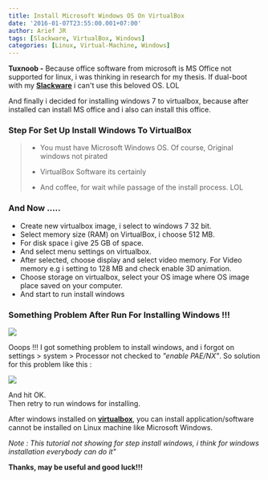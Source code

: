 ```yaml
---
title: Install Microsoft Windows OS On VirtualBox
date: '2016-01-07T23:55:00.001+07:00'
author: Arief JR
tags: [Slackware, VirtualBox, Windows]
categories: [Linux, Virtual-Machine, Windows]
---
```


**Tuxnoob -** Because office software from microsoft is MS Office not supported for linux, i was thinking in research for my thesis. If dual-boot with my [**Slackware**](https://tuxnoob.com/tags/Slackware) i can't use this beloved OS. LOL  

And finally i decided for installing windows 7 to virtualbox, because after installed can install MS office and i also can install this office.  

### Step For Set Up Install Windows To VirtualBox

>   
>   
>   
>   
>   
> * You must have Microsoft Windows OS. Of course, Original windows not pirated 
>   
>   
>   
> * VirtualBox Software its certainly 
>   
>   
>   
> * And coffee, for wait while passage of the install process. LOL

### And Now .....

* Create new virtualbox image, i select to windows 7 32 bit.
* Select memory size (RAM) on VirtualBox, i choose 512 MB.
* For disk space i give 25 GB of space.
* And select menu settings on virtualbox.
* After selected, choose display and select video memory. For Video memory e.g i setting to 128 MB and check enable 3D animation.
* Choose storage on virtualbox, select your OS image where OS image place saved on your computer.
* And start to run install windows

### Something Problem After Run For Installing Windows !!!

[![](https://2.bp.blogspot.com/-XwV2sN4_RoE/Vo6VqDL_y2I/AAAAAAAACok/9hiPpoq9UCY/s400/Screenshot_20160107_233847.png)](https://2.bp.blogspot.com/-XwV2sN4_RoE/Vo6VqDL_y2I/AAAAAAAACok/9hiPpoq9UCY/s1600/Screenshot_20160107_233847.png)

Ooops !!! I got something problem to install windows, and i forgot on settings > system > Processor not checked to _"enable PAE/NX"_. So solution for this problem like this :  

[![](https://1.bp.blogspot.com/-LnQ3Y-5k03s/Vo6W0wToMVI/AAAAAAAACow/XsOlR0SdPrY/s400/Screenshot_20160107_234410.png)](https://1.bp.blogspot.com/-LnQ3Y-5k03s/Vo6W0wToMVI/AAAAAAAACow/XsOlR0SdPrY/s1600/Screenshot_20160107_234410.png)

And hit OK.  
Then retry to run windows for installing.  

After windows installed on [**virtualbox**](https://tuxnoob.com/tags/VirtualBox), you can install application/software cannot be installed on Linux machine like Microsoft Windows.  

_Note : This tutorial not showing for step install windows, i think for windows installation everybody can do it"_  


**Thanks, may be useful and good luck!!!**